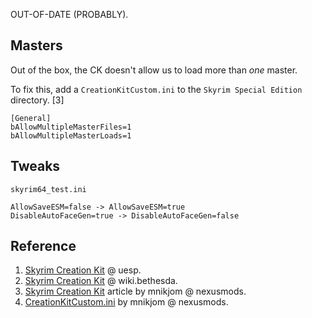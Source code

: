 OUT-OF-DATE (PROBABLY).

## Masters

Out of the box, the CK doesn't allow us to load more than _one_ master.

To fix this, add a `CreationKitCustom.ini` to the `Skyrim Special Edition` directory. [3]

```
[General]
bAllowMultipleMasterFiles=1
bAllowMultipleMasterLoads=1
```

## Tweaks

`skyrim64_test.ini`

```
AllowSaveESM=false -> AllowSaveESM=true  
DisableAutoFaceGen=true -> DisableAutoFaceGen=false
```

## Reference

1. [Skyrim Creation Kit](https://en.uesp.net/wiki/Skyrim_Mod:Creation_Kit) @ uesp.
2. [Skyrim Creation Kit](https://wiki.bethesda.net/wiki/creationkit/Skyrim/Main_Page) @ wiki.bethesda.
3. [Skyrim Creation Kit](https://www.nexusmods.com/skyrimspecialedition/articles/1039) article by mnikjom @ nexusmods.
4. [CreationKitCustom.ini](https://www.nexusmods.com/skyrimspecialedition/mods/23894?tab=files) by mnikjom @ nexusmods.
